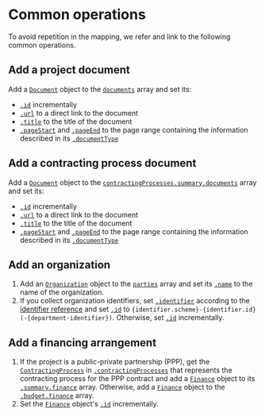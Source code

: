 # Common operations

To avoid repetition in the mapping, we refer and link to the following common operations.

## Add a project document

Add a [`Document`](../reference/schema.md#document) object to the [`documents`](project-schema.json,,documents) array and set its:

* [`.id`](project-schema.json,/definitions/Document,id) incrementally
* [`.url`](project-schema.json,/definitions/Document,url) to a direct link to the document
* [`.title`](project-schema.json,/definitions/Document,title) to the title of the document
* [`.pageStart`](project-schema.json,/definitions/Document,pageStart) and [`.pageEnd`](project-schema.json,/definitions/Document,pageEnd) to the page range containing the information described in its [`.documentType`](project-schema.json,/definitions/Document,documentType)

## Add a contracting process document

Add a [`Document`](../reference/schema.md#document) object to the [`contractingProcesses.summary.documents`](project-schema.json,/definitions/ContractingProcessSummary,documents) array and set its:

* [`.id`](project-schema.json,/definitions/Document,id) incrementally
* [`.url`](project-schema.json,/definitions/Document,url) to a direct link to the document
* [`.title`](project-schema.json,/definitions/Document,title) to the title of the document
* [`.pageStart`](project-schema.json,/definitions/Document,pageStart) and [`.pageEnd`](project-schema.json,/definitions/Document,pageEnd) to the page range containing the information described in its [`.documentType`](project-schema.json,/definitions/Document,documentType)

## Add an organization

1. Add an [`Organization`](../reference/schema.md#organization) object to the [`parties`](project-schema.json,,parties) array and set its [`.name`](project-schema.json,/definitions/Organization,name) to the name of the organization.
1. If you collect organization identifiers, set [`.identifier`](project-schema.json,/definitions/Organization,identifier) according to the [identifier reference](../reference/schema.md#identifier) and set [`.id`](project-schema.json,/definitions/Organization,id) to `{identifier.scheme}-{identifier.id}(-{department-identifier})`. Otherwise, set [`.id`](project-schema.json,/definitions/Organization,id) incrementally.

## Add a financing arrangement

1. If the project is a public-private partnership (PPP), get the [`ContractingProcess`](../reference/schema.md#contractingprocess) in [`.contractingProcesses`](project-schema.json,,contractingProcesses) that represents the contracting process for the PPP contract and add a [`Finance`](../reference/schema.md#finance) object to its [`.summary.finance`](project-schema.json,/definitions/ContractingProcessSummary,finance) array. Otherwise, add a [`Finance`](../reference/schema.md#finance) object to the [`.budget.finance`](project-schema.json,,budget/finance) array.
2. Set the [`Finance`](../reference/schema.md#finance) object's [`.id`](project-schema.json,/definitions/Finance,id) incrementally.
